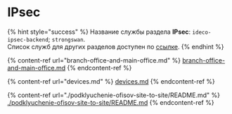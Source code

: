 # IPsec

{% hint style="success" %}
Название службы раздела **IPsec**: `ideco-ipsec-backend`; `strongswan`. \
Список служб для других разделов доступен по [ссылке](../../server-management/terminal.md).
{% endhint %}

{% content-ref url="branch-office-and-main-office.md" %}
[branch-office-and-main-office.md](branch-office-and-main-office.md)
{% endcontent-ref %}

{% content-ref url="devices.md" %}
[devices.md](devices.md)
{% endcontent-ref %}

{% content-ref url="./podklyuchenie-ofisov-site-to-site/README.md" %}
[./podklyuchenie-ofisov-site-to-site/README.md](./podklyuchenie-ofisov-site-to-site/README.md)
{% endcontent-ref %} 